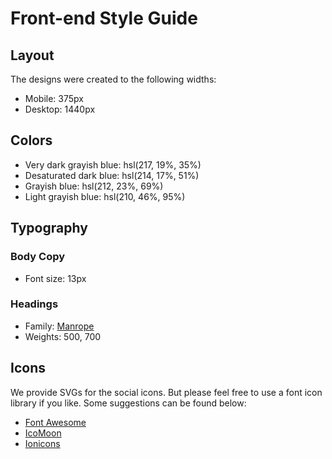 # Front-end Style Guide

## Layout

The designs were created to the following widths:

- Mobile: 375px
- Desktop: 1440px

## Colors

- Very dark grayish blue: hsl(217, 19%, 35%)
- Desaturated dark blue: hsl(214, 17%, 51%)
- Grayish blue: hsl(212, 23%, 69%)
- Light grayish blue: hsl(210, 46%, 95%)

## Typography

### Body Copy

- Font size: 13px

### Headings

- Family: [Manrope](https://fonts.google.com/specimen/Manrope)
- Weights: 500, 700

## Icons

We provide SVGs for the social icons. But please feel free to use a font icon library if you like. Some suggestions can be found below:

- [Font Awesome](https://fontawesome.com)
- [IcoMoon](https://icomoon.io)
- [Ionicons](https://ionicons.com)
